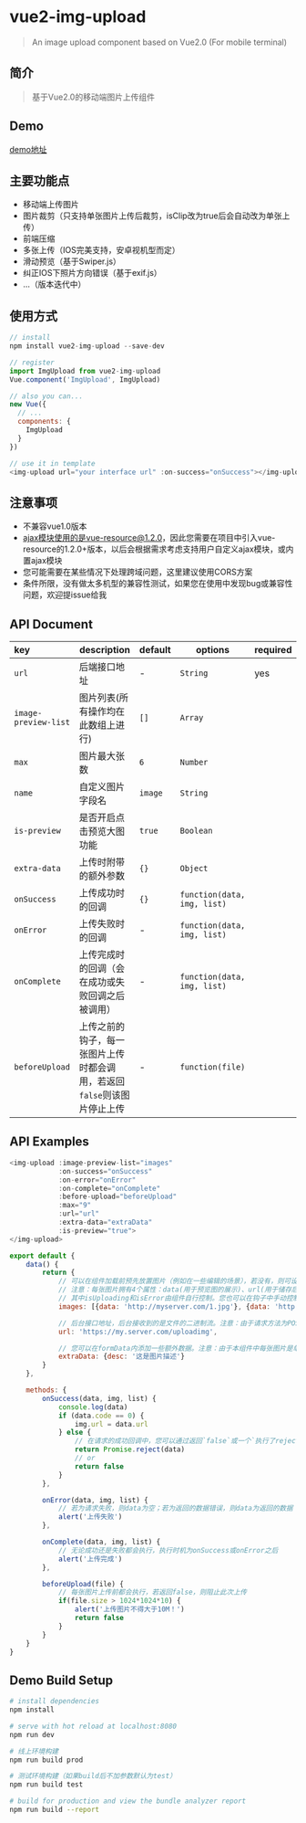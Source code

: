 # vue2-img-upload

> An image upload component based on Vue2.0 (For mobile terminal)

## 简介

> 基于Vue2.0的移动端图片上传组件

## Demo

[demo地址](http://static.djtest.cn/assets/other/vue2-img-upload-demo/index.html)

## 主要功能点
- 移动端上传图片
- 图片裁剪（只支持单张图片上传后裁剪，isClip改为true后会自动改为单张上传）
- 前端压缩
- 多张上传（IOS完美支持，安卓视机型而定）
- 滑动预览（基于Swiper.js）
- 纠正IOS下照片方向错误（基于exif.js）
- ...（版本迭代中）

## 使用方式

```js
// install
npm install vue2-img-upload --save-dev

// register
import ImgUpload from vue2-img-upload
Vue.component('ImgUpload', ImgUpload)

// also you can...
new Vue({
  // ...
  components: {
    ImgUpload
  }
})

// use it in template
<img-upload url="your interface url" :on-success="onSuccess"></img-upload>
```

## 注意事项
- 不兼容vue1.0版本
- ajax模块使用的是vue-resource@1.2.0，因此您需要在项目中引入vue-resource的1.2.0+版本，以后会根据需求考虑支持用户自定义ajax模块，或内置ajax模块
- 您可能需要在某些情况下处理跨域问题，这里建议使用CORS方案
- 条件所限，没有做太多机型的兼容性测试，如果您在使用中发现bug或兼容性问题，欢迎提issue给我

## API Document

|key|description|default|options|required|
|:---|---|---|---|---|
| `url`|后端接口地址|-|`String`|yes
|`image-preview-list`|图片列表(所有操作均在此数组上进行)|`[]`|`Array`
|`max`|图片最大张数|`6`|`Number`|
|`name`|自定义图片字段名|`image`|`String`|
|`is-preview`|是否开启点击预览大图功能|`true`|`Boolean`|
|`extra-data`|上传时附带的额外参数|`{}`|`Object`|
|`onSuccess`| 上传成功时的回调 |`{}`|`function(data, img, list)`|
|`onError`| 上传失败时的回调 |-|`function(data, img, list)`|
| `onComplete`|上传完成时的回调（会在成功或失败回调之后被调用）|-|`function(data, img, list)`|
| `beforeUpload`|上传之前的钩子，每一张图片上传时都会调用，若返回`false`则该图片停止上传|-|`function(file)`|

## API Examples

```js
<img-upload :image-preview-list="images"
            :on-success="onSuccess"
            :on-error="onError"
            :on-complete="onComplete"
            :before-upload="beforeUpload"
            :max="9"
            :url="url"
            :extra-data="extraData"
            :is-preview="true">
</img-upload>

export default {
    data() {
        return {
            // 可以在组件加载前预先放置图片（例如在一些编辑的场景），若没有，则可设为空数组
            // 注意：每张图片拥有4个属性：data(用于预览图的展示)、url(用于储存后台返回的图片地址)、isUploading(用于正在上传蒙层的展示)、isError(用于上传失败蒙层的展示)
            // 其中isUploading和isError由组件自行控制。您也可以在钩子中手动控制
            images: [{data: 'http://myserver.com/1.jpg'}, {data: 'http://myserver.com/2.jpg'}],

            // 后台接口地址，后台接收到的是文件的二进制流。注意：由于请求方法为POST，您可能需要用CORS等手段处理跨域问题
            url: 'https://my.server.com/uploadimg',

            // 您可以在formData内添加一些额外数据。注意：由于本组件中每张图片是单独上传的，因此每张图片的请求中都会携带该数据
            extraData: {desc: '这是图片描述'}
        }
    },

    methods: {
        onSuccess(data, img, list) {
            console.log(data)
            if (data.code == 0) {
                img.url = data.url
            } else {
                // 在请求的成功回调中，您可以通过返回`false`或一个`执行了reject()的Promise对象`来手动跳到失败回调（例如后台返回错误码等情况）
                return Promise.reject(data)
                // or
                return false
            }
        },

        onError(data, img, list) {
            // 若为请求失败，则data为空；若为返回的数据错误，则data为返回的数据
            alert('上传失败')
        },

        onComplete(data, img, list) {
            // 无论成功还是失败都会执行，执行时机为onSuccess或onError之后
            alert('上传完成')
        },

        beforeUpload(file) {
            // 每张图片上传前都会执行，若返回false，则阻止此次上传
            if(file.size > 1024*1024*10) {
                alert('上传图片不得大于10M！')
                return false
            }
        }
    }
}
```

## Demo Build Setup

``` bash
# install dependencies
npm install

# serve with hot reload at localhost:8080
npm run dev

# 线上环境构建
npm run build prod

# 测试环境构建（如果build后不加参数默认为test）
npm run build test

# build for production and view the bundle analyzer report
npm run build --report




